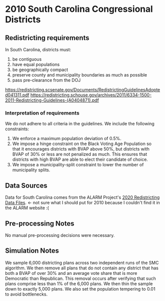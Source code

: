 # 2010 South Carolina Congressional Districts

## Redistricting requirements
In South Carolina, districts must:

1. be contiguous
2. have equal populations
3. be geographically compact
4. preserve county and municipality boundaries as much as possible
5. pass pre-clearance from the DOJ

https://redistricting.scsenate.gov/Documents/RedistrictingGuidelinesAdopted041311.pdf
https://redistricting.schouse.gov/archives/2011/6334-1500-2011-Redistricting-Guidelines-(A0404871).pdf

### Interpretation of requirements
We do not adhere to all criteria in the guidelines. We include the following constraints:

1. We enforce a maximum population deviation of 0.5%.
2. We impose a hinge constraint on the Black Voting Age Population so that it encourages districts with BVAP above 50%, but districts with BVAP of 30% or less are not penalized as much. This ensures that districts with high BVAP are able to elect their candidate of choice. 
3. We impose a municipality-split constraint to lower the number of municipality splits.

## Data Sources
Data for South Carolina comes from the ALARM Project's [2020 Redistricting Data Files](https://alarm-redist.github.io/posts/2021-08-10-census-2020/). <- not sure what I should put for 2010 because I couldn't find it in the ALARM website :(

## Pre-processing Notes
No manual pre-processing decisions were necessary.

## Simulation Notes
We sample 6,000 districting plans across two independent runs of the SMC algorithm. We then remove all plans that do not contain any district that has both a BVAP of over 30% and an average vote share that is more Democratic than Republican. This removal occurs after verifying that such plans comprise less than 1% of the 6,000 plans. We then thin the sample down to exactly 5,000 plans. We also set the population tempering to 0.01 to avoid bottlenecks.

